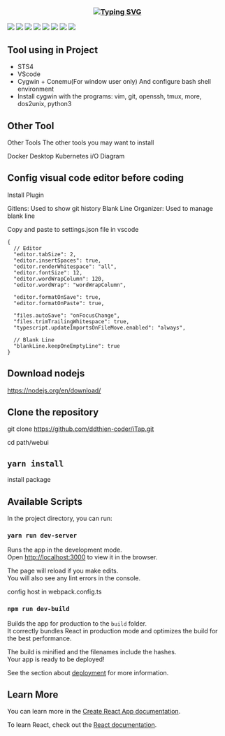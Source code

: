 <h3 align="center">

[![Typing SVG](https://readme-typing-svg.herokuapp.com?color=%2336BCF7&center=true&vCenter=true&lines=iTraining)](https://git.io/typing-svg)

</h3>

![](https://img.shields.io/badge/Framework-react-informational?style=flat&logo=react&logoColor=white&color=3bac3a)
![](https://img.shields.io/badge/Language-JavaScript-informational?style=flat&logo=javascript&logoColor=white&color=3bac3a)
![](https://img.shields.io/badge/Language-TypeScript-informational?style=flat&logo=typescript&logoColor=white&color=3bac3a)
![](https://img.shields.io/badge/CI/CD-Github_Action-informational?style=flat&logo=github&logoColor=white&color=3bac3a)
![](https://img.shields.io/badge/OS-MacOS-informational?style=flat&logo=apple&logoColor=white&color=3bac3a)
![](https://img.shields.io/badge/OS-Windows-informational?style=flat&logo=windows&logoColor=white&color=3bac3a)
![](https://img.shields.io/badge/Shell-Bash-informational?style=flat&logo=gnu-bash&logoColor=white&color=3bac3a)
![](https://img.shields.io/badge/Framework-nodejs-informational?style=flat&logo=nodejs&logoColor=white&color=3bac3a)

## Tool using in Project

- STS4
- VScode
- Cygwin + Conemu(For window user only) And configure bash shell environment
- Install cygwin with the programs: vim, git, openssh, tmux, more, dos2unix, python3

## Other Tool

Other Tools
The other tools you may want to install

Docker Desktop
Kubernetes
i/O Diagram

## Config visual code editor before coding

Install Plugin

Gitlens: Used to show git history
Blank Line Organizer: Used to manage blank line

Copy and paste to settings.json file in vscode

```
{
  // Editor
  "editor.tabSize": 2,
  "editor.insertSpaces": true,
  "editor.renderWhitespace": "all",
  "editor.fontSize": 12,
  "editor.wordWrapColumn": 120,
  "editor.wordWrap": "wordWrapColumn",

  "editor.formatOnSave": true,
  "editor.formatOnPaste": true,

  "files.autoSave": "onFocusChange",
  "files.trimTrailingWhitespace": true,
  "typescript.updateImportsOnFileMove.enabled": "always",

  // Blank Line
  "blankLine.keepOneEmptyLine": true
}
```

## Download nodejs

https://nodejs.org/en/download/

## Clone the repository

git clone https://github.com/ddthien-coder/iTap.git

cd path/webui

## `yarn install`

install package

## Available Scripts

In the project directory, you can run:

### `yarn run dev-server`

Runs the app in the development mode.\
Open [http://localhost:3000](http://localhost:3000) to view it in the browser.

The page will reload if you make edits.\
You will also see any lint errors in the console.

config host in webpack.config.ts

### `npm run dev-build`

Builds the app for production to the `build` folder.\
It correctly bundles React in production mode and optimizes the build for the best performance.

The build is minified and the filenames include the hashes.\
Your app is ready to be deployed!

See the section about [deployment](https://facebook.github.io/create-react-app/docs/deployment) for more information.

## Learn More

You can learn more in the [Create React App documentation](https://facebook.github.io/create-react-app/docs/getting-started).

To learn React, check out the [React documentation](https://reactjs.org/).
